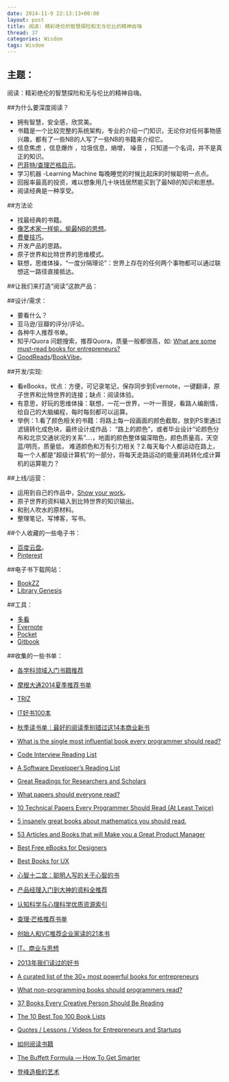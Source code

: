 ```yaml
---
date: 2014-11-9 22:13:13+00:00
layout: post
title: 阅读: 精彩绝伦的智慧探险和无与伦比的精神自嗨
thread: 37
categories: Wisdom
tags: Wisdom
---
```


## 主题：
阅读：精彩绝伦的智慧探险和无与伦比的精神自嗨。


##为什么要深度阅读？
- 拥有智慧，安全感，欣赏美。
- 书籍是一个比较完整的系统架构，专业的介绍一门知识，无论你对任何事物感兴趣，都有了一些NB的人写了一些NB的书籍来介绍它。
- 信息焦虑 ，信息爆炸 ，垃圾信息，熵增， 噪音 ，只知道一个名词，并不是真正的知识。
- [巴菲特/查理芒格启示](http://geek4it.com/2014/10/19/%E6%9F%A5%E7%90%86%C2%B7%E8%8A%92%E6%A0%BC%EF%BC%9A%E5%9C%A8%E5%8D%97%E5%8A%A0%E5%B7%9E%E5%A4%A7%E5%AD%A6%E6%AF%95%E4%B8%9A%E5%85%B8%E7%A4%BC%E4%B8%8A%E7%9A%84%E6%BC%94%E8%AE%B2.html)。
- 学习机器 -Learning Machine  每晚睡觉的时候比起床的时候聪明一点点。
- 回报率最高的投资，难以想象用几十块钱居然能买到了最NB的知识和思想。
- 阅读经典是一种享受。

##方法论
- 找最经典的书籍。
- [像艺术家一样偷，偷最NB的思想](http://bit.ly/1f9432T)。
- [费曼技巧](http://bit.ly/1wSfdWj)。
- 开发产品的思路。
- 原子世界和比特世界的思维模式。
- 联想，思维体操，“一度分隔理论”：世界上存在的任何两个事物都可以通过联想这一路径直接抵达。

##让我们来打造“阅读”这款产品：

##设计/需求：
- 要看什么？
- 亚马逊/豆瓣的评分/评论。
- 各种牛人推荐书单。
- 知乎/Quora 问题搜索，推荐Quora，质量一般都很高，如: [What are some must-read books for entrepreneurs?](http://www.quora.com/What-are-some-must-read-books-for-entrepreneurs)
- [GoodReads](https://www.goodreads.com/)/[BookVibe](http://www.bookvibe.com/people/chunjianye)。

##开发/实现:
- 看eBooks，优点：方便，可记录笔记，保存同步到Evernote，一键翻译，原子世界和比特世界的连接；缺点：阅读体验。
- 有意思，好玩的思维体操：联想，一花一世界，一叶一菩提，看路人编剧情，给自己的大脑编程，每时每刻都可以运算。
- 举例：1.看了颜色相关的书籍：将路上每一段画面的颜色截取，放到PS里通过滤镜转化成色块，最终设计成作品： “路上的颜色”，或者毕业设计“论颜色分布和北京交通状况的关系”….，地面的颜色整体偏深暗色，颜色质量高，天空蓝/明亮，质量低， 难道颜色和万有引力相关？2.每天每个人都运动在路上，每一个人都是“超级计算机”的一部分，将每天走路运动的能量消耗转化成计算机的运算能力？

##上线/运营：
- 运用到自己的作品中，[Show your work](http://austinkleon.com/show-your-work/)。
- 原子世界的资料输入到比特世界的知识输出。
- 和别人吹水的原材料。
- 整理笔记，写博客，写书。

##个人收藏的一些电子书：
- [百度云盘](http://pan.baidu.com/s/1sjBGLxr)。
- [Pinterest](http://bit.ly/1DKMxNC)

##电子书下载网站：
- [BookZZ](http://bookzz.org/)
- [Library Genesis](http://gen.lib.rus.ec/)

##工具：
- [多看](http://bit.ly/1o5635E)
- [Evernote](https://evernote.com)
- [Pocket](http://bit.ly/1qWQxEd)
- [Gitbook](http://bit.ly/X59Til)

##收集的一些书单：
- [各学科领域入门书籍推荐](http://bit.ly/1s4SZcA)
- [摩根大通2014夏季推荐书单](http://bit.ly/1rNeVIk)
- [TRIZ](http://www.opensourcetriz.com/)
- [IT好书100本](http://bit.ly/1tvwja1)
- [秋季读书单｜最好的阅读季别错过这14本商业新书](http://bit.ly/1DKLE7y)
- [What is the single most influential book every programmer should read?](http://stackoverflow.com/questions/1711/what-is-the-single-most-influential-book-every-programmer-should-read)
- [Code Interview Reading List ](http://codingforinterviews.com/books)
- [A Software Developer’s Reading List](http://stevewedig.com/2014/02/03/software-developers-reading-list/)
- [Great Readings for Researchers and Scholars](http://bit.ly/1wpTX8S)
- [What papers should everyone read? ](http://bit.ly/1zq51Ff)
- [10 Technical Papers Every Programmer Should Read (At Least Twice)](http://blog.fogus.me/2011/09/08/10-technical-papers-every-programmer-should-read-at-least-twice/)
- [5 insanely great books about mathematics you should read.](http://bit.ly/1tvuUQX)
- [53 Articles and Books that will Make you a Great Product Manager](https://medium.com/@noah_weiss/50-articles-and-books-that-will-make-you-a-great-product-manager-aad5babee2f7)
- [Best Free eBooks for Designers](http://getprismatic.com/story/1405402202956)
- [Best Books for UX](http://commadot.com/books-for-ux/)
- [心智十二宫：聪明人写的关于心智的书 ](http://bit.ly/1Gajsix)
- [产品经理入门到大神的资料全推荐](http://zaodula.com/archives/10641.html)
- [认知科学与心理科学优质资源索引](http://www.yangzhiping.com/info/resources.html)
- [查理·芒格推荐书单](http://xueqiu.com/1830611415/23012486)
- [创始人和VC推荐企业家读的21本书](http://bit.ly/1zW81bd)
- [IT、商业与思想](http://book.douban.com/doulist/1511709/)
- [2013年我们读过的好书](http://blog.manong.io/the-best-books-we-read-in-2013/)
- [A curated list of the 30+ most powerful books for entrepreneurs](http://powerbooks.strikingly.com/)
- [What non-programming books should programmers read?](http://stackoverflow.com/questions/38210/what-non-programming-books-should-programmers-read)
- [37 Books Every Creative Person Should Be Reading](http://www.buzzfeed.com/ashleyperez/books-for-the-soul)

- [The 10 Best Top 100 Book Lists](http://bookriot.com/2013/07/10/the-10-best-top-100-book-lists/)
- [Quotes / Lessons / Videos for Entrepreneurs and Startups](http://www.blockshelf.com/)

- [如何阅读书籍](http://zh.lucida.me/blog/on-reading-books/)
- [The Buffett Formula — How To Get Smarter](http://www.farnamstreetblog.com/2013/05/the-buffett-formula-how-to-get-smarter/)
- [登峰造极的艺术](http://book.douban.com/review/4975394/)
